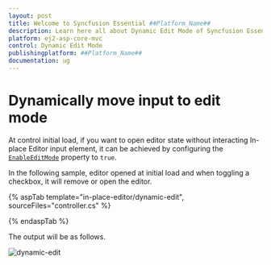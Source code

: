 ```yaml
---
layout: post
title: Welcome to Syncfusion Essential ##Platform_Name##
description: Learn here all about Dynamic Edit Mode of Syncfusion Essential ##Platform_Name## widgets based on HTML5 and jQuery.
platform: ej2-asp-core-mvc
control: Dynamic Edit Mode
publishingplatform: ##Platform_Name##
documentation: ug
---
```



# Dynamically move input to edit mode

At control initial load, if you want to open editor state without interacting In-place Editor input element, it can be achieved by configuring the [`EnableEditMode`](https://help.syncfusion.com/cr/aspnetcore-js2/Syncfusion.EJ2.InPlaceEditor.InPlaceEditor.html#Syncfusion_EJ2_InPlaceEditor_InPlaceEditor_EnableEditMode) property to `true`.

In the following sample, editor opened at initial load and when toggling a checkbox, it will remove or open the editor.

{% aspTab template="in-place-editor/dynamic-edit", sourceFiles="controller.cs" %}

{% endaspTab %}

The output will be as follows.

![dynamic-edit](../../in-place-editor/images/dynamic-edit.PNG)